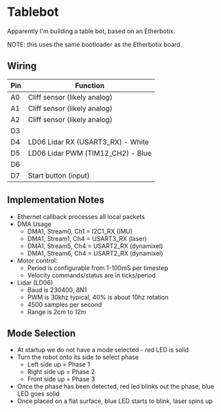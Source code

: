 # Tablebot

Apparently I'm building a table bot, based on an Etherbotix.

NOTE: this uses the same bootloader as the Etherbotix board.

## Wiring

| Pin     | Function                          |
|---------|-----------------------------------|
| A0      | Cliff sensor (likely analog)      |
| A1      | Cliff sensor (likely analog)      |
| A2      | Cliff sensor (likely analog)      |
| D3      |                                   |
| D4      | LD06 Lidar RX (USART3_RX) - White |
| D5      | LD06 Lidar PWM (TIM12_CH2) - Blue |
| D6      |                                   |
| D7      | Start button (input)              |

## Implementation Notes

 * Ethernet callback processes all local packets
 * DMA Usage
   * DMA1, Stream0, Ch1 = I2C1_RX (IMU)
   * DMA1, Stream1, Ch4 = USART3_RX (laser)
   * DMA1, Stream5, Ch4 = USART2_RX (dynamixel)
   * DMA1, Stream6, Ch4 = USART2_RX (dynamixel)
 * Motor control:
   * Period is configurable from 1-100mS per timestep
   * Velocity commands/status are in ticks/period
 * Lidar (LD06)
   * Baud is 230400, 8N1
   * PWM is 30khz typical, 40% is about 10hz rotation
   * 4500 samples per second
   * Range is 2cm to 12m

## Mode Selection

 * At startup we do not have a mode selected - red LED is solid
 * Turn the robot onto its side to select phase
   * Left side up = Phase 1
   * Right side up = Phase 2
   * Front side up = Phase 3
 * Once the phase has been detected, red led blinks out the phase, blue LED goes solid
 * Once placed on a flat surface, blue LED starts to blink, laser spins up
